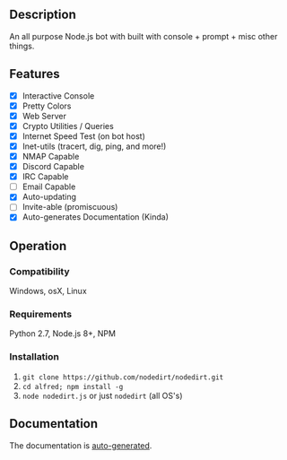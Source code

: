 ## Description
An all purpose Node.js bot with built with console + prompt + misc other things.

## Features
- [x] Interactive Console
- [x] Pretty Colors
- [x] Web Server
- [x] Crypto Utilities / Queries
- [x] Internet Speed Test (on bot host)
- [x] Inet-utils (tracert, dig, ping, and more!)
- [x] NMAP Capable
- [x] Discord Capable
- [x] IRC Capable
- [ ] Email Capable
- [x] Auto-updating
- [ ] Invite-able (promiscuous)
- [x] Auto-generates Documentation (Kinda)

## Operation
### Compatibility
Windows, osX, Linux
### Requirements
Python 2.7, Node.js 8+, NPM
### Installation
1) `git clone https://github.com/nodedirt/nodedirt.git`
2) `cd alfred; npm install -g`
3) `node nodedirt.js` or just `nodedirt` (all OS's)

## Documentation
The documentation is [auto-generated](../master/DOCS.md).

